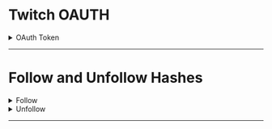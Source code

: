 # Twitch OAUTH

<details>

<summary>OAuth Token</summary>
  
  <img src="https://i.darkvypr.com/noidontthinkso.gif" width="100" height="100" />

</details>
  
---
  
# Follow and Unfollow Hashes

<details>
  
  <summary>Follow</summary>
  
  `800e7346bdf7e5278a3c1d3f21b2b56e2639928f86815677a7126b093b2fdd08`
  
</details>

<details>
 
  <summary>Unfollow</summary>
  
  `f7dae976ebf41c755ae2d758546bfd176b4eeb856656098bb40e0a672ca0d880`
  
</details>

---

